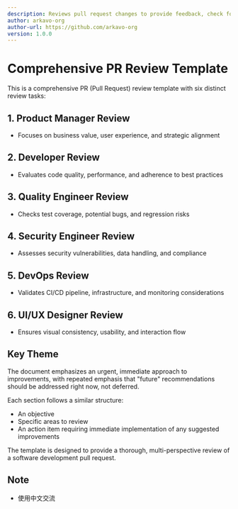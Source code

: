 ```yaml
---
description: Reviews pull request changes to provide feedback, check for issues, and suggest improvements before merging into the main codebase.
author: arkavo-org
author-url: https://github.com/arkavo-org
version: 1.0.0
---
```


# Comprehensive PR Review Template

This is a comprehensive PR (Pull Request) review template with six distinct review tasks:

## 1. Product Manager Review
- Focuses on business value, user experience, and strategic alignment

## 2. Developer Review
- Evaluates code quality, performance, and adherence to best practices

## 3. Quality Engineer Review
- Checks test coverage, potential bugs, and regression risks

## 4. Security Engineer Review
- Assesses security vulnerabilities, data handling, and compliance

## 5. DevOps Review
- Validates CI/CD pipeline, infrastructure, and monitoring considerations

## 6. UI/UX Designer Review
- Ensures visual consistency, usability, and interaction flow

## Key Theme
The document emphasizes an urgent, immediate approach to improvements, with repeated emphasis that "future" recommendations should be addressed right now, not deferred.

Each section follows a similar structure:
- An objective
- Specific areas to review
- An action item requiring immediate implementation of any suggested improvements

The template is designed to provide a thorough, multi-perspective review of a software development pull request.
## Note
- 使用中文交流
